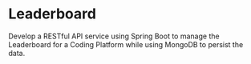 # Leaderboard
Develop a RESTful API service using Spring Boot to manage the Leaderboard for a Coding Platform while using MongoDB to persist the data.
